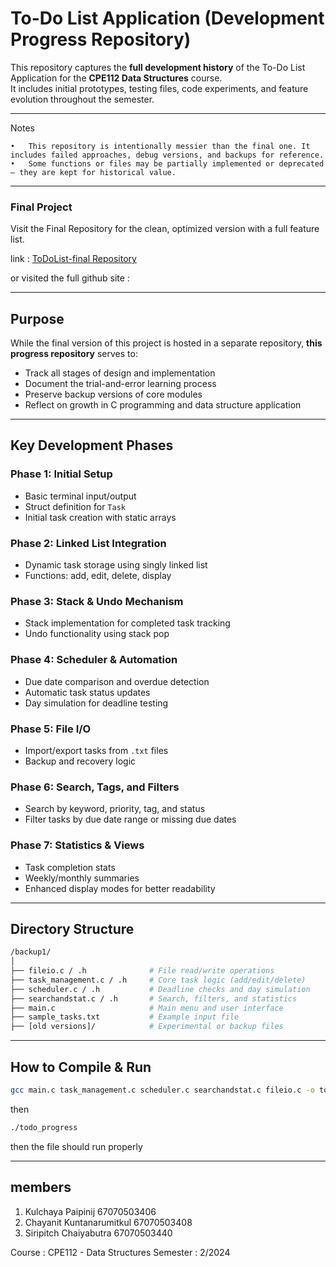 # To-Do List Application (Development Progress Repository)

This repository captures the **full development history** of the To-Do List Application for the **CPE112 Data Structures** course.  
It includes initial prototypes, testing files, code experiments, and feature evolution throughout the semester.

---

Notes

	•	This repository is intentionally messier than the final one. It includes failed approaches, debug versions, and backups for reference.
	•	Some functions or files may be partially implemented or deprecated — they are kept for historical value.

---
### Final Project

Visit the Final Repository for the clean, optimized version with a full feature list.

link : [ToDoList-final Repository](https://github.com/To-do-list-project-by-eiei/ToDoList-final)

or visited the full github site :

---

## Purpose

While the final version of this project is hosted in a separate repository, **this progress repository** serves to:
- Track all stages of design and implementation
- Document the trial-and-error learning process
- Preserve backup versions of core modules
- Reflect on growth in C programming and data structure application

---

## Key Development Phases

### Phase 1: Initial Setup
- Basic terminal input/output  
- Struct definition for `Task`  
- Initial task creation with static arrays

### Phase 2: Linked List Integration
- Dynamic task storage using singly linked list  
- Functions: add, edit, delete, display  

### Phase 3: Stack & Undo Mechanism
- Stack implementation for completed task tracking  
- Undo functionality using stack pop  

### Phase 4: Scheduler & Automation
- Due date comparison and overdue detection  
- Automatic task status updates  
- Day simulation for deadline testing

### Phase 5: File I/O
- Import/export tasks from `.txt` files  
- Backup and recovery logic  

### Phase 6: Search, Tags, and Filters
- Search by keyword, priority, tag, and status  
- Filter tasks by due date range or missing due dates

### Phase 7: Statistics & Views
- Task completion stats  
- Weekly/monthly summaries  
- Enhanced display modes for better readability

---

## Directory Structure
```bash
/backup1/
│
├── fileio.c / .h              # File read/write operations
├── task_management.c / .h     # Core task logic (add/edit/delete)
├── scheduler.c / .h           # Deadline checks and day simulation
├── searchandstat.c / .h       # Search, filters, and statistics
├── main.c                     # Main menu and user interface
├── sample_tasks.txt           # Example input file
├── [old versions]/            # Experimental or backup files
```

---

## How to Compile & Run

```bash
gcc main.c task_management.c scheduler.c searchandstat.c fileio.c -o todo_progress
```
then
```bash
./todo_progress
```
then the file should run properly

---
## members
1. Kulchaya Paipinij 67070503406
2. Chayanit Kuntanarumitkul 67070503408
3. Siripitch Chaiyabutra 67070503440

Course : CPE112 - Data Structures
Semester : 2/2024
